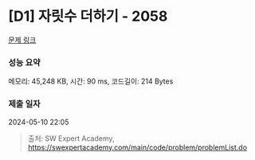 # [D1] 자릿수 더하기 - 2058 

[문제 링크](https://swexpertacademy.com/main/code/problem/problemDetail.do?contestProbId=AV5QPRjqA10DFAUq) 

### 성능 요약

메모리: 45,248 KB, 시간: 90 ms, 코드길이: 214 Bytes

### 제출 일자

2024-05-10 22:05



> 출처: SW Expert Academy, https://swexpertacademy.com/main/code/problem/problemList.do